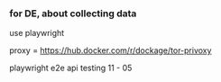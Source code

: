 ### for DE, about collecting data
use playwright

proxy = https://hub.docker.com/r/dockage/tor-privoxy

playwright e2e api testing 11 - 05

